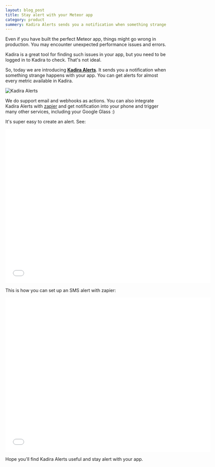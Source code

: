 ```yaml
---
layout: blog_post
title: Stay alert with your Meteor app
category: product
summery: Kadira Alerts sends you a notification when something strange happens with your app. You can get alerts for almost every metric available in Kadira.
---
```


Even if you have built the perfect Meteor app, things might go wrong in production. You may encounter unexpected performance issues and errors.

Kadira is a great tool for finding such issues in your app, but you need to be logged in to Kadira to check. That's not ideal.

So, today we are introducing **<u>Kadira Alerts</u>**. It sends you a notification when something strange happens with your app. You can get alerts for almost every metric available in Kadira.

![Kadira Alerts](https://i.cloudup.com/kl_OtTa73I.png)

We do support email and webhooks as actions. You can also integrate Kadira Alerts with [zapier](https://zapier.com) and get notification into your phone and trigger many other services, including your Google Glass :)

It's super easy to create an alert. See:

<iframe width="640" height="480" src="//www.youtube.com/embed/rN9g-PqjO_4" frameborder="0" allowfullscreen="1">
</iframe>

This is how you can set up an SMS alert with zapier:

<iframe width="640" height="480" src="//www.youtube.com/embed/jFR40hG5qD0" frameborder="0" allowfullscreen="1">
</iframe>

Hope you'll find Kadira Alerts useful and stay alert with your app.
